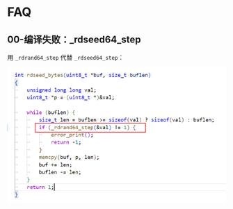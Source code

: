 # FAQ

## 00-编译失败：_rdseed64_step

用 `_rdrand64_step` 代替 `_rdseed64_step`：

![faq-00](/docs/assets/gmssl/faq-gmssl-00.png)
